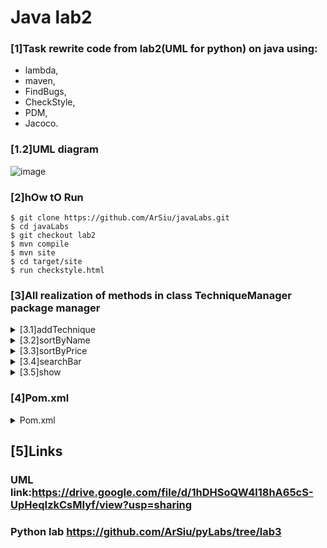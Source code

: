 # Java lab2

### [1]Task rewrite code from lab2(UML for python) on java using:
- lambda,
- maven,
- FindBugs,
- CheckStyle,
- PDM,
- Jacoco.
### [1.2]UML diagram
![image](https://drive.google.com/uc?export=view&id=1hDHSoQW4l18hA65cS-UpHeqIzkCsMIyf)
### [2]hOw tO Run
```
$ git clone https://github.com/ArSiu/javaLabs.git
$ cd javaLabs
$ git checkout lab2
$ mvn compile
$ mvn site
$ cd target/site
$ run checkstyle.html
```
### [3]All realization of methods in class TechniqueManager package manager
<details>
<summary>[3.1]addTechnique</summary>
<p>

```java
public void addTechnique(final Technique technique) {
        tech.add(technique);
    }
```
</p>
</details> 

<details>
<summary>[3.2]sortByName</summary>
<p>

```java
public List<Technique> sortByName(final boolean reverse) {
        if (reverse) {
            tech.sort((Technique t1, Technique t2) ->
                    t2.getName().compareTo(t1.getName()));
        } else {
            tech.sort((Technique t1, Technique t2) ->
                    t1.getName().compareTo(t2.getName()));
        }
        return tech;
    }
```
</p>
</details>  

<details>
<summary>[3.3]sortByPrice</summary>
<p>

```java
public List<Technique> sortByPrice(final boolean reverse) {
        if (reverse) {
            tech.sort((Technique t1, Technique t2) ->
                    Float.compare(t2.getPrice(), t1.getPrice()));
        } else {
            tech.sort((Technique t1, Technique t2) ->
                    Float.compare(t1.getPrice(), t2.getPrice()));
        }
        return tech;
    }
```
</p>
</details>

<details>
<summary>[3.4]searchBar</summary>
<p>

```java
public Optional<Technique> searchBar(final String search) {
        return tech.stream().filter(t ->
                t.getName().equals(search)).findAny();
    }
```
</p>
</details>

<details>
<summary>[3.5]show</summary>
<p>

```java
public void show(final boolean reverse, final List<Technique> techniques) {
        techniques.forEach(System.out::println);
    }
```
</p>
</details> 

### [4]Pom.xml
<details>
<summary>Pom.xml</summary>
<p>

```
<?xml version="1.0" encoding="UTF-8"?>
<project xmlns="http://maven.apache.org/POM/4.0.0"
         xmlns:xsi="http://www.w3.org/2001/XMLSchema-instance"
         xsi:schemaLocation="http://maven.apache.org/POM/4.0.0 http://maven.apache.org/xsd/maven-4.0.0.xsd">
    <modelVersion>4.0.0</modelVersion>

    <groupId>org.arsiu</groupId>
    <artifactId>Lab8v1</artifactId>
    <version>1.0-SNAPSHOT</version>
    <packaging>jar</packaging>

    <properties>
        <java.version>1.11</java.version>
        <maven.compiler.source>11</maven.compiler.source>
        <maven.compiler.target>11</maven.compiler.target>
        <start-class>org.arsiu.Main</start-class>
        <project.build.sourceEncoding>UTF-8</project.build.sourceEncoding>
        <linkXRef>false</linkXRef>
        <log4j2.version>2.14.1</log4j2.version>
    </properties>

    <dependencies>
        <dependency>
            <groupId>org.projectlombok</groupId>
            <artifactId>lombok</artifactId>
            <version>1.18.20</version>
            <scope>compile</scope>
        </dependency>

    </dependencies>

    <build>
        <pluginManagement>
            <plugins>
                <plugin>
                    <groupId>org.apache.maven.plugins</groupId>
                    <artifactId>maven-checkstyle-plugin</artifactId>
                    <version>3.1.2</version>
                    <dependencies>
                        <dependency>
                            <groupId>com.puppycrawl.tools</groupId>
                            <artifactId>checkstyle</artifactId>
                            <version>8.41.1</version>
                        </dependency>
                    </dependencies>
                </plugin>
            </plugins>
        </pluginManagement>
        <plugins>
            <plugin>
                <groupId>org.jacoco</groupId>
                <artifactId>jacoco-maven-plugin</artifactId>
                <version>0.7.9</version>
            </plugin>
            <plugin>
                <groupId>org.apache.maven.plugins</groupId>
                <artifactId>maven-site-plugin</artifactId>
                <version>3.7.1</version>
            </plugin>
        </plugins>
    </build>

    <reporting>
        <plugins>
            <plugin>
                <groupId>org.apache.maven.plugins</groupId>
                <artifactId>maven-pmd-plugin</artifactId>
                <version>3.13.0</version>
                <configuration>
                    <targetJdk>11</targetJdk>
                </configuration>
            </plugin>
            <plugin>
                <groupId>org.apache.maven.plugins</groupId>
                <artifactId>maven-checkstyle-plugin</artifactId>
                <version>3.1.2</version>
                <reportSets>
                    <reportSet>
                        <reports>
                            <report>checkstyle</report>
                        </reports>
                    </reportSet>
                </reportSets>
            </plugin>
            <plugin>
                <groupId>org.apache.maven.plugins</groupId>
                <artifactId>maven-project-info-reports-plugin</artifactId>
                <version>3.0.0</version>
            </plugin>
            <plugin>
                <groupId>org.codehaus.mojo</groupId>
                <artifactId>findbugs-maven-plugin</artifactId>
                <version>2.5.5</version>
                <configuration>
                    <effort>Low</effort>
                    <threshold>Low</threshold>
                </configuration>
            </plugin>
        </plugins>
    </reporting>


</project>
```
</p>
</details>


## [5]Links
### UML link:https://drive.google.com/file/d/1hDHSoQW4l18hA65cS-UpHeqIzkCsMIyf/view?usp=sharing
### Python lab https://github.com/ArSiu/pyLabs/tree/lab3
